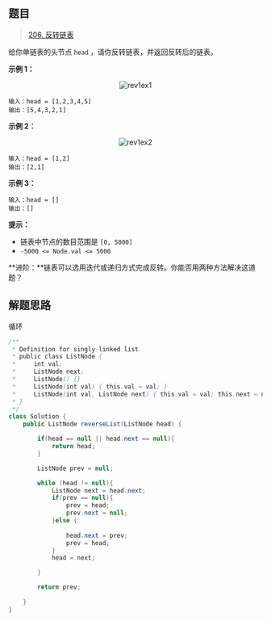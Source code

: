 ## 题目

> [206. 反转链表](https://leetcode-cn.com/problems/reverse-linked-list/)


给你单链表的头节点 `head` ，请你反转链表，并返回反转后的链表。

 

**示例 1：**

<center><img src="https://ning-wang.oss-cn-beijing.aliyuncs.com/blog-imags/rev1ex1.jpg" alt="rev1ex1"  /></center>

```
输入：head = [1,2,3,4,5]
输出：[5,4,3,2,1]
```

**示例 2：**

<center><img src="https://ning-wang.oss-cn-beijing.aliyuncs.com/blog-imags/rev1ex2.jpg" alt="rev1ex2"  /></center>

```
输入：head = [1,2]
输出：[2,1]
```

**示例 3：**

```
输入：head = []
输出：[]
```

 

**提示：**

- 链表中节点的数目范围是 `[0, 5000]`
- `-5000 <= Node.val <= 5000`

 

**进阶：**链表可以选用迭代或递归方式完成反转。你能否用两种方法解决这道题？

## 解题思路

循环

```java
/**
 * Definition for singly-linked list.
 * public class ListNode {
 *     int val;
 *     ListNode next;
 *     ListNode() {}
 *     ListNode(int val) { this.val = val; }
 *     ListNode(int val, ListNode next) { this.val = val; this.next = next; }
 * }
 */
class Solution {
    public ListNode reverseList(ListNode head) {

        if(head == null || head.next == null){
            return head;
        }

        ListNode prev = null;

        while (head != null){
            ListNode next = head.next;
            if(prev == null){
                prev = head;
                prev.next = null;
            }else {
                
                head.next = prev;
                prev = head;
            }
            head = next;

        }

        return prev;
        
    }
}
```

